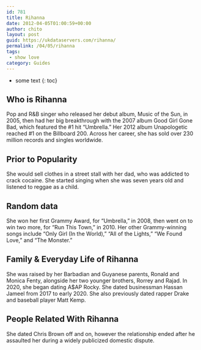 ```yaml
---
id: 781
title: Rihanna
date: 2012-04-05T01:00:59+00:00
author: chito
layout: post
guid: https://ukdataservers.com/rihanna/
permalink: /04/05/rihanna
tags:
 - show love
category: Guides
---
```


* some text
{: toc}
          
          
## Who is  Rihanna
                  
                  
                  
Pop and R&B singer who released her debut album, Music of the Sun, in 2005, then had her big breakthrough with the 2007 album Good Girl Gone Bad, which featured the #1 hit &#8220;Umbrella.&#8221; Her 2012 album Unapologetic reached #1 on the Billboard 200. Across her career, she has sold over 230 million records and singles worldwide. 
                  
                
                
                
## Prior to Popularity 
                  
                  
                  
She would sell clothes in a street stall with her dad, who was addicted to crack cocaine. She started singing when she was seven years old and listened to reggae as a child.
                  
                
                
                
## Random data 
                  
                  
                  
She won her first Grammy Award, for &#8220;Umbrella,&#8221; in 2008, then went on to win two more, for &#8220;Run This Town,&#8221; in 2010. Her other Grammy-winning songs include &#8220;Only Girl (In the World),&#8221; &#8220;All of the Lights,&#8221; &#8220;We Found Love,&#8221; and &#8220;The Monster.&#8221; 
                  
                
                
                
## Family & Everyday Life of Rihanna
                  
                  
                  
She was raised by her Barbadian and Guyanese parents, Ronald and Monica Fenty, alongside her two younger brothers, Rorrey and Rajad. In 2020, she began dating A$AP Rocky. She dated businessman Hassan Jameel from 2017 to early 2020. She also previously dated rapper Drake and baseball player Matt Kemp. 
                  
                
                
                
## People Related With  Rihanna
                  
                  
                  
She dated Chris Brown off and on, however the relationship ended after he assaulted her during a widely publicized domestic dispute. 
                  
                
              
            
          
          
          
    
    
  
